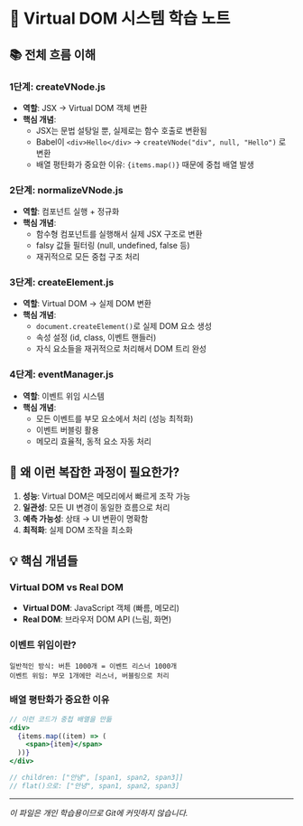 # 🌟 Virtual DOM 시스템 학습 노트

## 📚 전체 흐름 이해

### 1단계: createVNode.js

- **역할**: JSX → Virtual DOM 객체 변환
- **핵심 개념**:
  - JSX는 문법 설탕일 뿐, 실제로는 함수 호출로 변환됨
  - Babel이 `<div>Hello</div>` → `createVNode("div", null, "Hello")` 로 변환
  - 배열 평탄화가 중요한 이유: `{items.map()}` 때문에 중첩 배열 발생

### 2단계: normalizeVNode.js

- **역할**: 컴포넌트 실행 + 정규화
- **핵심 개념**:
  - 함수형 컴포넌트를 실행해서 실제 JSX 구조로 변환
  - falsy 값들 필터링 (null, undefined, false 등)
  - 재귀적으로 모든 중첩 구조 처리

### 3단계: createElement.js

- **역할**: Virtual DOM → 실제 DOM 변환
- **핵심 개념**:
  - `document.createElement()`로 실제 DOM 요소 생성
  - 속성 설정 (id, class, 이벤트 핸들러)
  - 자식 요소들을 재귀적으로 처리해서 DOM 트리 완성

### 4단계: eventManager.js

- **역할**: 이벤트 위임 시스템
- **핵심 개념**:
  - 모든 이벤트를 부모 요소에서 처리 (성능 최적화)
  - 이벤트 버블링 활용
  - 메모리 효율적, 동적 요소 자동 처리

## 🤔 왜 이런 복잡한 과정이 필요한가?

1. **성능**: Virtual DOM은 메모리에서 빠르게 조작 가능
2. **일관성**: 모든 UI 변경이 동일한 흐름으로 처리
3. **예측 가능성**: 상태 → UI 변환이 명확함
4. **최적화**: 실제 DOM 조작을 최소화

## 💡 핵심 개념들

### Virtual DOM vs Real DOM

- **Virtual DOM**: JavaScript 객체 (빠름, 메모리)
- **Real DOM**: 브라우저 DOM API (느림, 화면)

### 이벤트 위임이란?

```
일반적인 방식: 버튼 1000개 = 이벤트 리스너 1000개
이벤트 위임: 부모 1개에만 리스너, 버블링으로 처리
```

### 배열 평탄화가 중요한 이유

```jsx
// 이런 코드가 중첩 배열을 만듦
<div>
  {items.map((item) => (
    <span>{item}</span>
  ))}
</div>

// children: ["안녕", [span1, span2, span3]]
// flat()으로: ["안녕", span1, span2, span3]
```

---

_이 파일은 개인 학습용이므로 Git에 커밋하지 않습니다._
